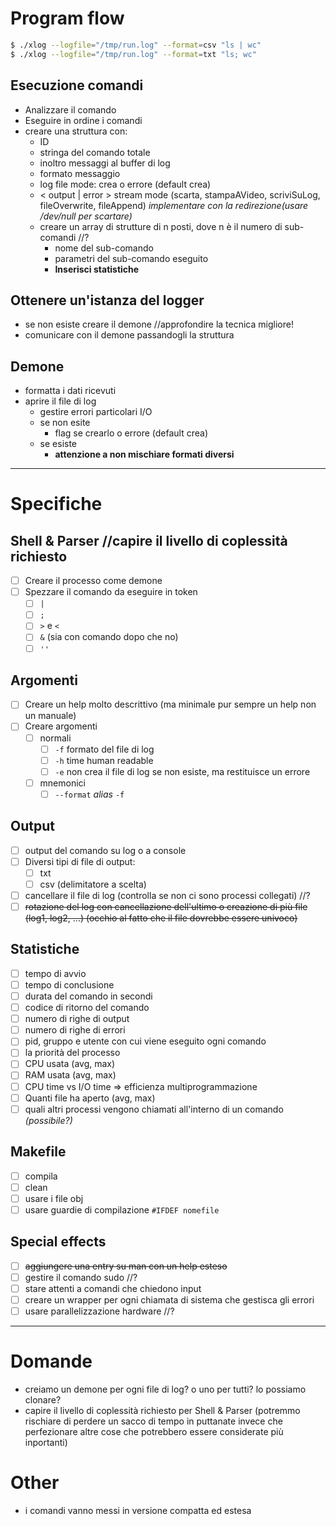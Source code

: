 # Program flow
```bash
$ ./xlog --logfile="/tmp/run.log" --format=csv "ls | wc"
$ ./xlog --logfile="/tmp/run.log" --format=txt "ls; wc"
```

## Esecuzione comandi
- Analizzare il comando
- Eseguire in ordine i comandi
- creare una struttura con:
  - ID
  - stringa del comando totale
  - inoltro messaggi al buffer di log
  - formato messaggio
  - log file mode: crea o errore (default crea)
  - < output | error > stream mode (scarta, stampaAVideo, scriviSuLog, fileOverwrite, fileAppend) _implementare con la redirezione(usare /dev/null per scartare)_
  - creare un array di strutture di n posti, dove n è il numero di sub-comandi //?
    - nome del sub-comando
    - parametri del sub-comando eseguito
    - **Inserisci statistiche**

## Ottenere un'istanza del logger
- se non esiste creare il demone //approfondire la tecnica migliore!
- comunicare con il demone passandogli la struttura

## Demone
- formatta i dati ricevuti
- aprire il file di log
  - gestire errori particolari I/O
  - se non esite
    - flag se crearlo o errore (default crea)
  - se esiste
    - **attenzione a non mischiare formati diversi**

-----

# Specifiche
## Shell & Parser //capire il livello di coplessità richiesto
- [ ] Creare il processo come demone
- [ ] Spezzare il comando da eseguire in token
  - [ ] `|`
  - [ ] `;`
  - [ ] `>` e `<`
  - [ ] `&` (sia con comando dopo che no)
  - [ ] `''`

## Argomenti
- [ ] Creare un help molto descrittivo (ma minimale pur sempre un help non un manuale)
- [ ] Creare argomenti
  - [ ] normali
    - [ ] `-f` formato del file di log
    - [ ] `-h` time human readable
    - [ ] `-e` non crea il file di log se non esiste, ma restituisce un errore
  - [ ] mnemonici
    - [ ] `--format` _alias_ `-f`

## Output
- [ ] output del comando su log o a console
- [ ] Diversi tipi di file di output:
  - [ ] txt
  - [ ] csv (delimitatore a scelta)
- [ ] cancellare il file di log (controlla se non ci sono processi collegati) //?
- [ ] ~~rotazione del log con cancellazione dell'ultimo o creazione di più file (log1, log2, ...) (occhio al fatto che il file dovrebbe essere univoco)~~

## Statistiche
- [ ] tempo di avvio
- [ ] tempo di conclusione
- [ ] durata del comando in secondi
- [ ] codice di ritorno del comando
- [ ] numero di righe di output
- [ ] numero di righe di errori
- [ ] pid, gruppo e utente con cui viene eseguito ogni comando
- [ ] la priorità del processo
- [ ] CPU usata  (avg, max)
- [ ] RAM usata (avg, max)
- [ ] CPU time vs I/O time => efficienza multiprogrammazione
- [ ] Quanti file ha aperto (avg, max)
- [ ] quali altri processi vengono chiamati all'interno di un comando _(possibile?)_

## Makefile
- [ ] compila
- [ ] clean
- [ ] usare i file obj
- [ ] usare guardie di compilazione `#IFDEF nomefile`

## Special effects
- [ ] ~~aggiungere una entry su man con un help esteso~~
- [ ] gestire il comando sudo //?
- [ ] stare attenti a comandi che chiedono input
- [ ] creare un wrapper per ogni chiamata di sistema che gestisca gli errori
- [ ] usare parallelizzazione hardware //?

-----

# Domande
- creiamo un demone per ogni file di log? o uno per tutti?
  lo possiamo clonare?
- capire il livello di coplessità richiesto per Shell & Parser (potremmo rischiare di perdere un sacco di tempo in puttanate invece che perfezionare altre cose che potrebbero essere considerate più inportanti)

# Other
- i comandi vanno messi in versione compatta ed estesa
